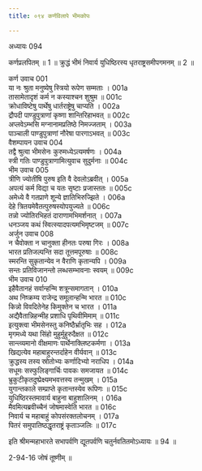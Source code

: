 ```yaml
---
title: ०९४ कर्णविलापे भीमकोपः

---
```

अध्यायः 094

कर्णप्रलपितम् ॥ 1 ॥ क्रुद्धं भीमं निवार्य युधिष्ठिरस्य धृतराष्ट्रसमीपगमनम् ॥ 2 ॥
	
कर्ण उवाच 	001  
या नः श्रुता मनुष्येषु स्त्रियो रूपेण सम्मताः ।	001a  
तासामेतादृशं कर्म न कस्याश्चन शुश्रुम ॥	001c  
क्रोधाविष्टेषु पार्थेषु धार्तराष्ट्रेषु चाप्यति ।	002a  
द्रौपदी पाण्डुपुत्राणां कृष्णा शान्तिरिहाभवत् ॥	002c  
अप्लवेऽम्भसि मग्नानामप्रतिष्ठे निमज्जताम् ।	003a  
पाञ्चाली पाण्डुपुत्राणां नौरेषा पारगाऽभवत् ॥	003c  
वैशम्पायन उवाच 	004  
तद्वै श्रुत्वा भीमसेनः कुरुमध्येऽत्यमर्षणः ।	004a  
स्त्री गतिः पाण्डुपुत्राणामित्युवाच सुदुर्मनाः ॥	004c  
भीम उवाच 	005  
त्रीणि ज्योतींषि पुरुष इति वै देवलोऽब्रवीत् ।	005a  
अपत्यं कर्म विद्या च यतः सृष्टाः प्रजास्ततः ॥	005c  
अमेध्ये वै गतप्राणे शून्ये ज्ञातिभिरुज्झिते ।	006a  
देहे त्रितयमेवैतत्पुरुषस्योपयुज्यते ॥	006c  
तन्नो ज्योतिरभिहतं दाराणामभिमर्शनात् ।	007a  
धनञ्जय कथं स्वित्स्यादपत्यमभिमृष्टजम् ॥	007c  
अर्जुन उवाच 	008  
न चैवोक्ता न चानुक्ता हीनतः परुषा गिरः ।	008a  
भारत प्रतिजल्पन्ति सदा तूत्तमपूरुषाः ॥	008c  
स्मरन्ति सुकृतान्येव न वैराणि कृतान्यपि ।	009a  
सन्तः प्रतिविजानन्तो लब्धसम्भावनाः स्वयम् ॥	009c  
भीम उवाच 	010  
इहैवैतानहं सर्वान्हन्मि शत्रून्समागतान् ।	010a  
अथ निष्क्रम्य राजेन्द्र समूलान्हन्मि भारत ॥	010c  
किन्नो विवदितेनेह किमुक्तेन च भारत ।	011a  
अद्यैवैतान्निहन्मीह प्रशाधि पृथिवीमिमाम् ॥	011c  
इत्युक्त्वा भीमसेनस्तु कनिष्ठैर्भ्रातृभिः सह ।	012a  
मृगमध्ये यथा सिंहो मुहुर्मुहुरुदैक्षत ॥	012c  
सान्त्व्यमानो वीक्षमाणः पार्थेनाक्लिष्टकर्मणा ।	013a  
खिद्यत्येव महाबाहुरन्तर्दाहेन वीर्यवान् ॥	013c  
क्रुद्धस्य तस्य स्रोतोभ्यः कर्णादिभ्यो नराधिप ।	014a  
सधूमः सस्फुलिङ्गार्चिः पावकः समजायत ॥	014c  
भ्रुकुटीकृतदुष्प्रेक्ष्यमभवत्तस्य तन्मुखम् ।	015a  
युगान्तकाले सम्प्राप्ते कृतान्तस्येव रूपिणः ॥	015c  
युधिष्ठिरस्तमावार्य बाहुना बाहुशालिनम् ।	016a  
मैवमित्यब्रवीच्चैनं जोषमास्वेति भारत ॥	016c  
निवार्य च महाबाहुं कोपसंरक्तलोचनम् ।	017a  
पितरं समुपातिष्ठद्धृतराष्ट्रं कृताञ्जलिः ॥ 	017c  

इति श्रीमन्महाभारते सभापर्वणि द्यूतपर्वणि चतुर्नवतितमोऽध्यायः ॥ 94 ॥

2-94-16 जोषं तूष्णीम् ॥